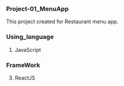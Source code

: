 ### Project-01_MenuApp
This project created for Restaurant menu app. 
### Using_language 
  1. JavaScript
### FrameWork 
  3. ReactJS

